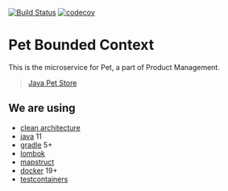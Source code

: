 [![Build Status](https://travis-ci.org/newpetstore/product-pet.svg?branch=master)](https://travis-ci.org/newpetstore/product-pet)
[![codecov](https://codecov.io/gh/newpetstore/product-pet/branch/master/graph/badge.svg)](https://codecov.io/gh/newpetstore/product-pet)

# Pet Bounded Context

This is the microservice for Pet, a part of Product Management.

> [Java Pet Store](https://www.oracle.com/technetwork/articles/javaee/petstore-137013.html)

## We are using

- [clean architecture](https://blog.cleancoder.com/uncle-bob/2012/08/13/the-clean-architecture.html)
- [java](https://www.oracle.com/technetwork/java/javase) 11
- [gradle](https://gradle.org) 5+
- [lombok](https://projectlombok.org)
- [mapstruct](https://mapstruct.org)
- [docker](https://www.docker.com) 19+
- [testcontainers](https://www.testcontainers.org)
